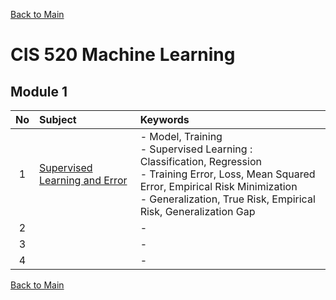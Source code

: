 [Back to Main](../../README.md)

# CIS 520 Machine Learning

## Module 1
|No|Subject|Keywords|
|:-:|:-|:-|
| 1|[Supervised Learning and Error]()|- Model, Training <br> - Supervised Learning : Classification, Regression <br> - Training Error, Loss, Mean Squared Error, Empirical Risk Minimization <br> - Generalization, True Risk, Empirical Risk, Generalization Gap|
| 2|[]()|- |
| 3|[]()|- |
| 4|[]()|- |








[Back to Main](../../README.md)
